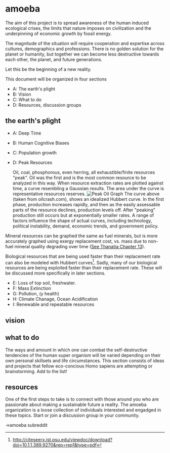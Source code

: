 # amoeba

The aim of this project is to spread awareness of the human induced ecological crises, the limits that nature imposes on civilization and the underpinning of economic growth by fossil energy. 

The magnitude of the situation will require cooperation and expertise across cultures, demographics and professions.  There is no golden solution for the planet or humanity, but together we can become less destructive towards each other, the planet, and future generations.  

Let this be the beginning of a new reality.

This document will be organized in four sections 
* A: The earth's plight
* B: Vision
* C: What to do
* D: Resources, discussion groups

## the earth's plight

- A: Deep Time
- B: Human Cognitive Biases
- C: Population growth
- D: Peak Resources

  Oil, coal, phosphorous, even herring, all exhaustible/finite resources "peak".  Oil was the first and is the most common resource to be analyzed in this way.  When resource extraction rates are plotted against time, a curve resembling a Gaussian results.  The area under the curve is representative resources reserves.
  ![Peak Oil Graph](http://www.oilcrash.com/images/ten_stps/steps_01.png)
The curve above (taken from oilcrash.com), shows an idealized Hubbert curve.  In the first phase, production increases rapidly, and then as the easily assessable parts of the resource declines, production levels off.  After "peaking" production still occurs but at exponentially smaller rates.  A range of factors influence the shape of actual curves, including technology, political instability, demand, economic trends, and government policy.

Mineral resources can be graphed the same as fuel minerals, but is more accurately graphed using exergy replacement cost, vs. mass due to non-fuel mineral quality degrading over time ([See Thanatia Chapter 13](https://www.worldscientific.com/worldscibooks/10.1142/7323)). 

Biological resources that are being used faster than their replacement rate can also be modeled with Hubbert curves[^d1].  Sadly, many of our biological resources are being exploited faster than their replacement rate.  These will be discussed more specifically in later sections.


- E: Loss of top soil, freshwater.
- F: Mass Extinction
- G: Pollution, (y health)
- H: Climate Chanage, Ocean Acidification
- I: Renewable and repeatable resources

## vision

## what to do
The ways and amount in which one can combat the self-destructive tendencies of the human super organism will be varied depending on their own personal skillsets and life circumstances.  This section consists of ideas and projects that fellow eco-concious Homo sapiens are attempting or brainstorming.  Add to the list!

## resources

One of the first steps to take is to connect with those around you who are passionate about making a sustainable future a reality.  The amoeba organization is a loose collection of individuals interested and engadged in these topics.  Start or join a discussion group in your community.  



->amoeba subreddit 

  
 [^d1]: http://citeseerx.ist.psu.edu/viewdoc/download?doi=10.1.1.389.9270&rep=rep1&type=pdf
